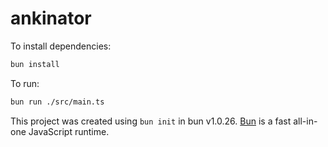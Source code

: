 # ankinator

To install dependencies:

```bash
bun install
```

To run:

```bash
bun run ./src/main.ts
```

This project was created using `bun init` in bun v1.0.26. [Bun](https://bun.sh) is a fast all-in-one JavaScript runtime.
